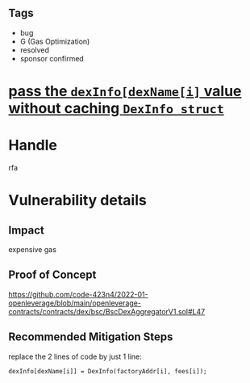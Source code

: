 ## Tags

- bug
- G (Gas Optimization)
- resolved
- sponsor confirmed

# [pass the `dexInfo[dexName[i]` value without caching `DexInfo struct`](https://github.com/code-423n4/2022-01-openleverage-findings/issues/71) 

# Handle

rfa


# Vulnerability details

## Impact
expensive gas
## Proof of Concept
https://github.com/code-423n4/2022-01-openleverage/blob/main/openleverage-contracts/contracts/dex/bsc/BscDexAggregatorV1.sol#L47


## Recommended Mitigation Steps
replace the 2 lines of code by just 1 line:
```
dexInfo[dexName[i]] = DexInfo(factoryAddr[i], fees[i]);
```

